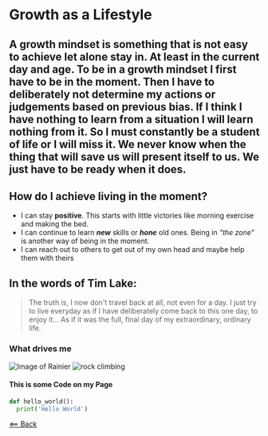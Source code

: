 # Growth as a Lifestyle

## A growth mindset is something that is not easy to achieve let alone stay in. At least in the current day and age. To be in a growth mindset I first have to be in the moment. Then I have to deliberately not determine my actions or judgements based on previous bias. If I think I have nothing to learn from a situation I will learn nothing from it. So I must constantly be a student of life or I will miss it. We never know when the thing that will save us will present itself to us. We just have to be ready when it does. 

## How do I achieve living in the moment?
- I can stay **positive**. This starts with little victories like morning exercise and making the bed.
- I can continue to learn **_new_** skills or **_hone_** old ones. Being in _"the zone"_ is another way of being in the moment.
- I can reach out to others to get out of my own head and maybe help them with theirs


## In the words of Tim Lake:
> The truth is, I now don't travel back at all, not even for a day. I just try to live everyday as if I have deliberately come back to this one day, to enjoy it... As if it was the full, final day of my extraordinary, ordinary life.

### What drives me
![Image of Rainier](https://live.staticflickr.com/4434/37166620110_9138a66392_b.jpg)
![rock climbing](https://i.ytimg.com/vi/eI0nt3UEjlE/maxresdefault.jpg)

#### This is some Code on my Page
```python
def hello_world():
  print('Hello World')
```

[<== Back](README.md)